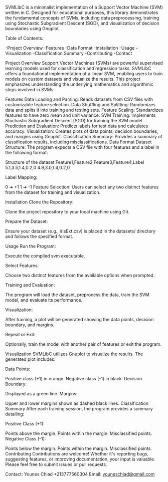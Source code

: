 SVMLibC is a minimalist implementation of a Support Vector Machine (SVM) written in C. Designed for educational purposes, this library demonstrates the fundamental concepts of SVMs, including data preprocessing, training using Stochastic Subgradient Descent (SGD), and visualization of decision boundaries using Gnuplot.

Table of Contents:

-Project Overview
-Features
-Data Format
-Installation
-Usage
-Visualization
-Classification Summary
-Contributing
-Contact

Project Overview
Support Vector Machines (SVMs) are powerful supervised learning models used for classification and regression tasks. SVMLibC offers a foundational implementation of a linear SVM, enabling users to train models on custom datasets and visualize the results. This project emphasizes understanding the underlying mathematics and algorithmic steps involved in SVMs.

Features
Data Loading and Parsing: Reads datasets from CSV files with customizable feature selection.
Data Shuffling and Splitting: Randomizes data and splits it into training and testing sets.
Feature Scaling: Standardizes features to have zero mean and unit variance.
SVM Training: Implements Stochastic Subgradient Descent (SGD) for training the SVM model.
Prediction and Evaluation: Predicts labels for test data and calculates accuracy.
Visualization: Creates plots of data points, decision boundaries, and margins using Gnuplot.
Classification Summary: Provides a summary of classification results, including misclassifications.
Data Format
Dataset Structure: The program expects a CSV file with four features and a label in the following format:

Structure of the dataset
Feature1,Feature2,Feature3,Feature4,Label
5.1,3.5,1.4,0.2,0
4.9,3.0,1.4,0.2,0

Label Mapping:

0 ➔ +1
1 ➔ -1
Feature Selection: Users can select any two distinct features from the dataset for training and visualization.

Installation
Clone the Repository:

Clone the project repository to your local machine using Git.

Prepare the Dataset:

Ensure your dataset (e.g., irisExt.csv) is placed in the datasets/ directory and follows the specified format.

Usage
Run the Program:

Execute the compiled svm executable.

Select Features:

Choose two distinct features from the available options when prompted.

Training and Evaluation:

The program will load the dataset, preprocess the data, train the SVM model, and evaluate its performance.

Visualization:

After training, a plot will be generated showing the data points, decision boundary, and margins.

Repeat or Exit:

Optionally, train the model with another pair of features or exit the program.

Visualization
SVMLibC utilizes Gnuplot to visualize the results. The generated plot includes:

Data Points:

Positive class (+1) in orange.
Negative class (-1) in black.
Decision Boundary:

Displayed as a green line.
Margins:

Upper and lower margins shown as dashed black lines.
Classification Summary
After each training session, the program provides a summary detailing:

Positive Class (+1):

Points above the margin.
Points within the margin.
Misclassified points.
Negative Class (-1):

Points below the margin.
Points within the margin.
Misclassified points.
Contributing
Contributions are welcome! Whether it's reporting bugs, suggesting features, or improving documentation, your input is valuable. Please feel free to submit issues or pull requests.


Contact:
Younes Chiad
+213777560304
Email: youneschiad@gmail.com
